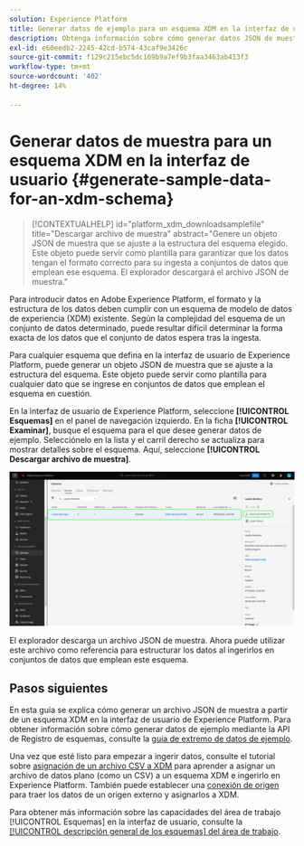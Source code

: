 ```yaml
---
solution: Experience Platform
title: Generar datos de ejemplo para un esquema XDM en la interfaz de usuario
description: Obtenga información sobre cómo generar datos JSON de muestra basados en un esquema existente en la interfaz de usuario de Adobe Experience Platform.
exl-id: e60eedb2-2245-42cd-b574-43caf9e3426c
source-git-commit: f129c215ebc5dc169b9a7ef9b3faa3463ab413f3
workflow-type: tm+mt
source-wordcount: '402'
ht-degree: 14%

---
```


# Generar datos de muestra para un esquema XDM en la interfaz de usuario {#generate-sample-data-for-an-xdm-schema}

>[!CONTEXTUALHELP]
>id="platform_xdm_downloadsamplefile"
>title="Descargar archivo de muestra"
>abstract="Genere un objeto JSON de muestra que se ajuste a la estructura del esquema elegido. Este objeto puede servir como plantilla para garantizar que los datos tengan el formato correcto para su ingesta a conjuntos de datos que emplean ese esquema. El explorador descargará el archivo JSON de muestra."

Para introducir datos en Adobe Experience Platform, el formato y la estructura de los datos deben cumplir con un esquema de modelo de datos de experiencia (XDM) existente. Según la complejidad del esquema de un conjunto de datos determinado, puede resultar difícil determinar la forma exacta de los datos que el conjunto de datos espera tras la ingesta.

Para cualquier esquema que defina en la interfaz de usuario de Experience Platform, puede generar un objeto JSON de muestra que se ajuste a la estructura del esquema. Este objeto puede servir como plantilla para cualquier dato que se ingrese en conjuntos de datos que emplean el esquema en cuestión.

En la interfaz de usuario de Experience Platform, seleccione **[!UICONTROL Esquemas]** en el panel de navegación izquierdo. En la ficha **[!UICONTROL Examinar]**, busque el esquema para el que desee generar datos de ejemplo. Selecciónelo en la lista y el carril derecho se actualiza para mostrar detalles sobre el esquema. Aquí, seleccione **[!UICONTROL Descargar archivo de muestra]**.

![La ficha Examinar del área de trabajo de esquemas con un esquema seleccionado y archivo de muestra de descarga resaltado.](../images/ui/sample/sample-data.png)

El explorador descarga un archivo JSON de muestra. Ahora puede utilizar este archivo como referencia para estructurar los datos al ingerirlos en conjuntos de datos que emplean este esquema.

## Pasos siguientes

En esta guía se explica cómo generar un archivo JSON de muestra a partir de un esquema XDM en la interfaz de usuario de Experience Platform. Para obtener información sobre cómo generar datos de ejemplo mediante la API de Registro de esquemas, consulte la [guía de extremo de datos de ejemplo](../api/sample-data.md).

Una vez que esté listo para empezar a ingerir datos, consulte el tutorial sobre [asignación de un archivo CSV a XDM](../../ingestion/tutorials/map-csv/overview.md) para aprender a asignar un archivo de datos plano (como un CSV) a un esquema XDM e ingerirlo en Experience Platform. También puede establecer una [conexión de origen](../../sources/home.md) para traer los datos de un origen externo y asignarlos a XDM.

Para obtener más información sobre las capacidades del área de trabajo [!UICONTROL Esquemas] en la interfaz de usuario, consulte la [[!UICONTROL descripción general de los esquemas] del área de trabajo](./overview.md).
